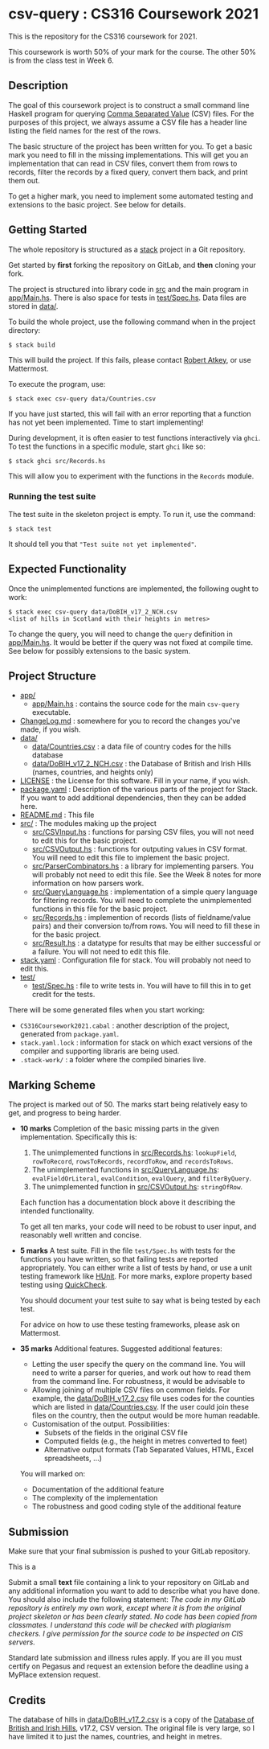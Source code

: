 # csv-query : CS316 Coursework 2021

This is the repository for the CS316 coursework for 2021.

This coursework is worth 50% of your mark for the course. The other
50% is from the class test in Week 6.

## Description

The goal of this coursework project is to construct a small command
line Haskell program for querying [Comma Separated
Value](https://en.wikipedia.org/wiki/Comma-separated_values) (CSV)
files. For the purposes of this project, we always assume a CSV file
has a header line listing the field names for the rest of the rows.

The basic structure of the project has been written for you. To get a
basic mark you need to fill in the missing implementations. This will
get you an implementation that can read in CSV files, convert them
from rows to records, filter the records by a fixed query, convert
them back, and print them out.

To get a higher mark, you need to implement some automated testing and
extensions to the basic project. See below for details.

## Getting Started

The whole repository is structured as a [stack](FIXME) project in a
Git repository.

Get started by **first** forking the repository on GitLab, and
**then** cloning your fork.

The project is structured into library code in [src](src/) and the
main program in [app/Main.hs](app/Main.hs). There is also space for
tests in [test/Spec.hs](test/Spec.hs). Data files are stored in
[data/](data/).

To build the whole project, use the following command when in the
project directory:

```
$ stack build
```

This will build the project. If this fails, please contact [Robert
Atkey](robert.atkey@strath.ac.uk), or use Mattermost.

To execute the program, use:

```
$ stack exec csv-query data/Countries.csv
```

If you have just started, this will fail with an error reporting that
a function has not yet been implemented. Time to start implementing!

During development, it is often easier to test functions interactively
via `ghci`. To test the functions in a specific module, start `ghci`
like so:

```
$ stack ghci src/Records.hs
```

This will allow you to experiment with the functions in the `Records`
module.

### Running the test suite

The test suite in the skeleton project is empty. To run it, use the
command:

```
$ stack test
```

It should tell you that `"Test suite not yet implemented"`.

## Expected Functionality

Once the unimplemented functions are implemented, the following ought
to work:

```
$ stack exec csv-query data/DoBIH_v17_2_NCH.csv
<list of hills in Scotland with their heights in metres>
```

To change the query, you will need to change the `query` definition in
[app/Main.hs](app/Main.hs). It would be better if the query was not
fixed at compile time. See below for possibly extensions to the basic
system.

## Project Structure

- [app/](app/)
  - [app/Main.hs](app/Main.hs) : contains the source code for the main
    `csv-query` executable.
- [ChangeLog.md](ChangeLog.md) : somewhere for you to record the
  changes you've made, if you wish.
- [data/](data/)
  - [data/Countries.csv](data/Countries.csv) : a data file of country
    codes for the hills database
  - [data/DoBIH_v17_2_NCH.csv](data/DoBIH_v17_2_NCH.csv) : the
    Database of British and Irish Hills (names, countries, and heights
    only)
- [LICENSE](LICENSE) : the License for this software. Fill in your
  name, if you wish.
- [package.yaml](package.yaml) : Description of the various parts of
  the project for Stack. If you want to add additional dependencies,
  then they can be added here.
- [README.md](README.md) : This file
- [src/](src/) : The modules making up the project
  - [src/CSVInput.hs](src/CSVInput.hs) : functions for parsing CSV
    files, you will not need to edit this for the basic project.
  - [src/CSVOutput.hs](src/CSVOutput.hs) : functions for outputing
    values in CSV format. You will need to edit this file to implement
    the basic project.
  - [src/ParserCombinators.hs](src/ParserCombinators.hs) : a library
    for implementing parsers. You will probably not need to edit this
    file. See the Week 8 notes for more information on how parsers
    work.
  - [src/QueryLanguage.hs](src/QueryLanguage.hs) : implementation of a
    simple query language for filtering records. You will need to
    complete the unimplemented functions in this file for the basic
    project.
  - [src/Records.hs](src/Records.hs) : implemention of records (lists
    of fieldname/value pairs) and their conversion to/from rows. You
    will need to fill these in for the basic project.
  - [src/Result.hs](src/Result.hs) : a datatype for results that may
    be either successful or a failure. You will not need to edit this
    file.
- [stack.yaml](stack.yaml) : Configuration file for stack. You will
  probably not need to edit this.
- [test/](test/)
  - [test/Spec.hs](test/Spec.hs) : file to write tests in. You will
    have to fill this in to get credit for the tests.

There will be some generated files when you start working:

- `CS316Coursework2021.cabal` : another description of the project,
  generated from `package.yaml`.
- `stack.yaml.lock` : information for stack on which exact versions of
  the compiler and supporting libraris are being used.
- `.stack-work/` : a folder where the compiled binaries live.

## Marking Scheme

The project is marked out of 50. The marks start being relatively easy
to get, and progress to being harder.

- **10 marks** Completion of the basic missing parts in the given
  implementation. Specifically this is:

   1. The unimplemented functions in [src/Records.hs](src/Records.hs):
      `lookupField`, `rowToRecord`, `rowsToRecords`, `recordToRow`,
      and `recordsToRows`.
   2. The unimplemented functions in
      [src/QueryLanguage.hs](src/QueryLanguage.hs):
      `evalFieldOrLiteral`, `evalCondition`, `evalQuery`, and
      `filterByQuery`.
   3. The unimplemented function in
      [src/CSVOutput.hs](src/CSVOutput.hs): `stringOfRow`.

  Each function has a documentation block above it describing the
  intended functionality.

  To get all ten marks, your code will need to be robust to user
  input, and reasonably well written and concise.

- **5 marks** A test suite. Fill in the file `test/Spec.hs` with tests
  for the functions you have written, so that failing tests are
  reported appropriately. You can either write a list of tests by
  hand, or use a unit testing framework like
  [HUnit](https://hackage.haskell.org/package/HUnit). For more marks,
  explore property based testing using
  [QuickCheck](https://hackage.haskell.org/package/QuickCheck).

  You should document your test suite to say what is being tested by
  each test.

  For advice on how to use these testing frameworks, please ask on
  Mattermost.

- **35 marks** Additional features. Suggested additional features:

  - Letting the user specify the query on the command line. You will
    need to write a parser for queries, and work out how to read them
    from the command line. For robustness, it would be advisable to
  - Allowing joining of multiple CSV files on common fields. For
    example, the [data/DoBIH_v17_2.csv](data/DoBIH_v17_2.csv) file
    uses codes for the counties which are listed in
    [data/Countries.csv](data/Countries.csv). If the user could join
    these files on the country, then the output would be more human
    readable.
  - Customisation of the output. Possibilities:
    - Subsets of the fields in the original CSV file
    - Computed fields (e.g., the height in metres converted to feet)
    - Alternative output formats (Tab Separated Values, HTML, Excel
      spreadsheets, ...)

  You will marked on:
  - Documentation of the additional feature
  - The complexity of the implementation
  - The robustness and good coding style of the additional feature

## Submission

Make sure that your final submission is pushed to your GitLab
repository.

This is a

Submit a small **text** file containing a link to your repository on
GitLab and any additional information you want to add to describe what
you have done. You should also include the following statement: *The
code in my GitLab repository is entirely my own work, except where it
is from the original project skeleton or has been clearly stated. No
code has been copied from classmates. I understand this code will be
checked with plagiarism checkers. I give permission for the source
code to be inspected on CIS servers.*

Standard late submission and illness rules apply. If you are ill you
must certify on Pegasus and request an extension before the deadline
using a MyPlace extension request.

## Credits

The database of hills in [data/DoBIH_v17_2.csv](data/DoBIH_v17_2.csv)
is a copy of the [Database of British and Irish
Hills](http://www.hills-database.co.uk/downloads.html), v17.2, CSV
version. The original file is very large, so I have limited it to just
the names, countries, and height in metres.
